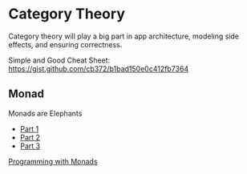 # Category Theory

Category theory will play a big part in app architecture, modeling side effects, and ensuring correctness.

Simple and Good Cheat Sheet: https://gist.github.com/cb372/b1bad150e0c412fb7364

## Monad

Monads are Elephants
- [Part 1](http://james-iry.blogspot.com/2007/09/monads-are-elephants-part-1.html)
- [Part 2](http://james-iry.blogspot.com/2007/10/monads-are-elephants-part-2.html)
- [Part 3](http://james-iry.blogspot.com/2007/10/monads-are-elephants-part-3.html)

[Programming with Monads](http://book.realworldhaskell.org/read/programming-with-monads.html)


